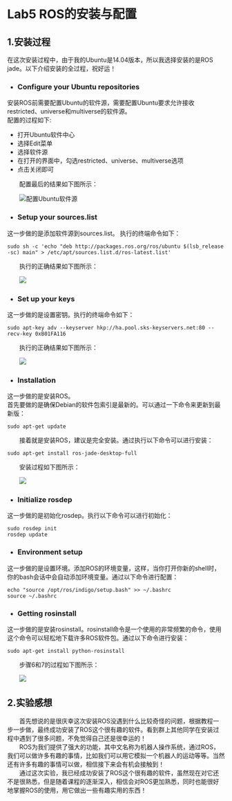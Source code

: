 # Lab5 ROS的安装与配置  
  
## 1.安装过程  
  
在这次安装过程中，由于我的Ubuntu是14.04版本，所以我选择安装的是ROS jade。以下介绍安装的全过程，祝好运！

- ### Configure your Ubuntu repositories    
安装ROS前需要配置Ubuntu的软件源，需要配置Ubuntu要求允许接收restricted、universe和multiverse的软件源。  
配置的过程如下:    

   - 打开Ubuntu软件中心  
   - 选择Edit菜单  
   - 选择软件源  
   - 在打开的界面中，勾选restricted、universe、multiverse选项  
   - 点击关闭即可  
   
&emsp;&emsp;配置最后的结果如下图所示：    
 
&emsp;&emsp;![配置Ubuntu软件源](https://github.com/yxr123456/Resource/blob/master/softwareSource.JPG)

- ### Setup your sources.list
这一步做的是添加软件源到sources.list。
执行的终端命令如下：
  
    sudo sh -c 'echo "deb http://packages.ros.org/ros/ubuntu $(lsb_release -sc) main" > /etc/apt/sources.list.d/ros-latest.list'

&emsp;&emsp;执行的正确结果如下图所示：  

&emsp;&emsp;![](https://github.com/yxr123456/Resource/blob/master/SetupSourceList.JPG)  

- ### Set up your keys
这一步做的是设置密钥。执行的终端命令如下：

	sudo apt-key adv --keyserver hkp://ha.pool.sks-keyservers.net:80 --recv-key 0xB01FA116

&emsp;&emsp;执行的正确结果如下图所示： 

&emsp;&emsp;![](https://github.com/yxr123456/Resource/blob/master/SetupKeys.JPG)


- ### Installation
这一步做的是安装ROS。  
首先要做的是确保Debian的软件包索引是最新的。可以通过一下命令来更新到最新版：

	sudo apt-get update

&emsp;&emsp;接着就是安装ROS，建议是完全安装。通过执行以下命令可以进行安装：

	sudo apt-get install ros-jade-desktop-full

&emsp;&emsp;安装过程如下图所示：  

&emsp;&emsp;![](https://github.com/yxr123456/Resource/blob/master/Install.JPG)

- ### Initialize rosdep
这一步做的是初始化rosdep。执行以下命令可以进行初始化：  

	sudo rosdep init
	rosdep update

- ### Environment setup
这一步做的是设置环境。添加ROS的环境变量，这样，当你打开你新的shell时，你的bash会话中会自动添加环境变量。通过以下命令进行配置：

	echo "source /opt/ros/indigo/setup.bash" >> ~/.bashrc
	source ~/.bashrc

- ### Getting rosinstall
这一步做的是安装rosinstall。rosinstall命令是一个使用的非常频繁的命令，使用这个命令可以轻松地下载许多ROS软件包。通过以下命令进行安装：

	sudo apt-get install python-rosinstall

&emsp;&emsp;步骤6和7的过程如下图所示：

&emsp;&emsp;![](https://github.com/yxr123456/Resource/blob/master/EnvironmentSetupAndInstall.JPG)

## 2.实验感想

&emsp;&emsp;首先想说的是很庆幸这次安装ROS没遇到什么比较奇怪的问题，根据教程一步一步做，最终成功安装了ROS这个很有趣的软件。看到群上其他同学在安装过程中遇到了很多问题，不免觉得自己还是很幸运的！  
&emsp;&emsp;ROS为我们提供了强大的功能，其中文名称为机器人操作系统，通过ROS，我们可以做许多有趣的事情，比如我们可以用它模拟一个机器人的运动等等。当然还有许多有趣的事情可以做，相信接下来会有机会接触到！  
&emsp;&emsp;通过这次实验，我已经成功安装了ROS这个很有趣的软件，虽然现在对它还不是很熟悉，但是随着课程的逐渐深入，相信会对ROS更加熟悉，同时也能很好地掌握ROS的使用，用它做出一些有趣实用的东西！


